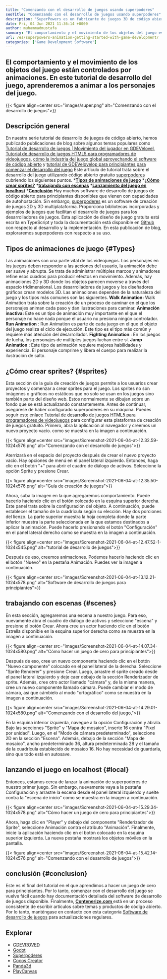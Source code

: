 ```yaml
---
title: "Comenzando con el desarrollo de juegos usando superpoderes" 
seoTitle: "Comenzando con el desarrollo de juegos usando superpoderes" 
description: "SuperPowers es un fabricante de juegos 3D de código abierto con colaboración en tiempo real. Este tutorial se trata de comenzar con el desarrollo de juegos usando superpoderes." 
date: Fri, 04 Jun 2021 11:36:14 +0000
author: muhammadmustafa
summary: "El comportamiento y el movimiento de los objetos del juego están controlados por animaciones. En este tutorial de desarrollo del juego, aprenderemos a animar a los personajes del juego." 
url: /es/superpowers-animation-getting-started-with-game-development/
categories: ['Game Development Software']
---
```


## El comportamiento y el movimiento de los objetos del juego están controlados por animaciones. En este tutorial de desarrollo del juego, aprenderemos a animar a los personajes del juego.

{{< figure align=center src="images/super.png" alt="Comenzando con el desarrollo de juegos">}}


## **Descripción general**
En nuestra serie tutorial de desarrollo de juegos de código abierto, hemos publicado publicaciones de blog sobre algunos temas populares como [Tutorial de desarrollo de juegos | Movimiento del jugador en GDEVelovel][1], [Tutorial de desarrollo de juegos HTML5 para programadores de videojuegos][2], [cómo la industria del juego global aprovechando el software de código abierto][3] y [tutorial de GDEVelovelop para principiantes para comenzar el desarrollo del juego][4 ] Este artículo de tutorial trata sobre el desarrollo del juego utilizando código abierto gratuito [superpoderes][5] cubriendo los siguientes puntos.
  ***[Tipos de animaciones de juego][6]** 
  ***[¿Cómo crear sprites?][7]** 
  ***[trabajando con escenas][8]** 
  ***[Lanzamiento del juego en localhost][9]** 
  ***[Conclusión][10]** 
Hay muchos software de desarrollo de juegos de código abierto para principiantes disponibles que vienen con capacidades de autohostación. Sin embargo, [superpoderes][5] es un software de creación de juegos 2D y 3D multiplataforma. Proporciona bibliotecas incorporadas y ejemplos de juegos que facilitan el desarrollo de juegos para los desarrolladores de juegos. Esta aplicación de diseño de juego gratuita está escrita en TypeScript y toda la documentación está disponible en [Github][11] con respecto al desarrollo y la implementación. En esta publicación de blog, exploraremos superpoderes con respecto a su uso.

## Tipos de animaciones de juego   {#Types}
Las animaciones son una parte vital de los videojuegos. Los personajes en los juegos deben responder a las acciones del usuario, la animación debe ser suave y abrupta. Se trata de administrar múltiples marcos y animadores refine esos cuadros para producir efectos en movimiento. Además, hay animaciones 2D y 3D donde los objetos parecen moverse a través del espacio tridimensional. Los desarrolladores de juegos y los diseñadores gráficos crean modelos 3D. Las animaciones dependen de la naturaleza del juego y los tipos más comunes son las siguientes.
**Walk Animation:**  Walk Animation trata sobre la creación de un proceso de caminar en el que los personajes animan cada paso y dan ilustraciones para caminar.
**Animación inactiva:**  Este es un tipo de animación muy importante en el que el personaje no hace nada porque el usuario no presiona ningún controlador.
**Run Animation** : Run Animation es parte de cada juego en el que el objeto del juego realiza el ciclo de ejecución. Este tipo es el tipo más común y requiere más atención del desarrollador.
**Fighting Animation** : En los juegos de lucha, los personajes de múltiples juegos luchan entre sí.
**Jump Animation** : Este tipo de animación requiere mejores habilidades y experiencia. El personaje comprime y libera el cuerpo para realizar la ilustración de salto.

## ¿Cómo crear sprites?   {#sprites}
Esta sección de la guía de creación de juegos permite a los usuarios crear proyectos y comenzar a crear sprites para el juego. Los sprites no son imágenes o gráficos no estáticos que no solo se usan en los juegos sino también parte del diseño web. Estos normalmente se dibujan sobre un fondo que se está actualizando constantemente.
Antes de continuar, asegúrese de haber configurado superpoderes en su máquina. Puedes seguir este enlace [Tutorial de desarrollo de juegos HTML5 para programadores de videojuegos][2] para configurar esta plataforma de creación de juegos gratuito.
Primero, abra la aplicación al navegador y creemos un nuevo proyecto vacío. como se muestra en la imagen a continuación.

{{< figure align=center src="images/Screenshot-2021-06-04-at-12.32.59-1024x576.png" alt="Comenzando con el desarrollo de juegos">}}

Aterrizará en el espacio del proyecto después de crear el nuevo proyecto vacío. Hay opciones de menú en el panel lateral izquierdo. Entonces, haga clic en el botón "+" para abrir el cuadro de diálogo de activos. Seleccione la opción Sprite y presione Crear.

{{< figure align=center src="images/Screenshot-2021-06-04-at-12.35.50-1024x576.png" alt="Guía de creación de juegos">}}

Ahora, suba la imagen en la que agregaremos comportamiento. Puede hacerlo haciendo clic en el botón colocado en la esquina superior derecha. Este panel trata sobre la configuración del objeto.
A continuación, puede establecer el tamaño de la cuadrícula según su elección. Hay dos porciones del lienzo. La parte superior muestra la hoja completa donde la parte inferior muestra la parte seleccionada en la que estamos destinados a aplicar la animación. Puede hacerlo presionando el botón "Configuración" en el panel lateral derecho como se muestra en la imagen a continuación.

{{< figure align=center src="images/Screenshot-2021-06-04-at-12.47.52-1-1024x545.png" alt="tutorial de desarrollo de juegos">}}

Después de eso, creemos animaciones. Podemos hacerlo haciendo clic en el botón "Nuevo" en la pestaña Animación. Puedes ver la imagen a continuación.

{{< figure align=center src="images/Screenshot-2021-06-04-at-13.12.21-1024x578.png" alt="Software de desarrollo de juegos para principiantes">}}


## trabajando con escenas   {#scenes}
En esta sección, agregaremos una escena a nuestro juego. Para eso, nuevamente abra el cuadro de diálogo de activos y seleccione "escena" y presione el botón Crear. Ahora cree un actor haciendo clic en el botón Estrella disponible en la esquina superior derecha como se muestra en la imagen a continuación.

{{< figure align=center src="images/Screenshot-2021-06-04-at-14.07.34-1024x580.png" alt="Cómo hacer un juego de cero para principiantes">}}

Después de eso, cree un nuevo componente haciendo clic en el botón "Nuevo componente" colocado en el panel lateral de la derecha. Seleccione "Sprite Renderer" y presione Crear. Luego, arrastre el sprite creado desde el panel lateral izquierdo y deje caer debajo de la sección Renderizador de sprite. Además, cree otro actor llamado "cámara" y, de la misma manera, cree un nuevo componente llamado cámara.
Puede cambiar el modo de cámara, así que cámbielo al modo "ortográfico" como se muestra en la imagen a continuación.

{{< figure align=center src="images/Screenshot-2021-06-04-at-14.29.01-1024x580.png" alt="Comenzando con el desarrollo del juego,">}}

En la esquina inferior izquierda, navegue a la opción Configuración y ábrala. Bajo las secciones "Sprite" y "Mapa de mosaico", inserte 16 contra "Píxel por unidad". Luego, en el "Modo de cámara predeterminado", seleccione 2D en la sección "Escena". Además, debajo de la sección "Mapa de mosaico", ancho predeterminado 36, altura predeterminada 28 y el tamaño de la cuadrícula establecido de mosaico 16. No hay necesidad de guardarla, sino que todo está en autosave.

## lanzando el juego en localhost   {#local}
Entonces, estamos cerca de lanzar la animación de superpoderes de nuestro primer juego. Sin embargo, nuevamente vaya a la pestaña Configuración y arrastre la escena desde el panel lateral izquierdo y suelte contra la "escena de inicio" como se muestra en la imagen a continuación.

{{< figure align=center src="images/Screenshot-2021-06-04-at-15.29.34-1024x578.png" alt="Cómo hacer un juego de cero para principiantes">}}

Ahora, haga clic en "Player" y debajo del componente "Renderizador de Sprite", seleccione Animación contra el atributo "Animación". Finalmente, inicie la aplicación haciendo clic en el botón colocado en la esquina superior izquierda. La nueva pestaña mostrará los objetos móviles en la pantalla.

{{< figure align=center src="images/Screenshot-2021-06-04-at-15.42.14-1024x576.png" alt="Comenzando con el desarrollo de juegos">}}


## conclusión   {#conclusion}
Este es el final del tutorial en el que aprendimos a hacer un juego de cero para principiantes. Por lo tanto, comenzar con el desarrollo del juego se vuelve fácil cuando hay documentación detallada del software de desarrollo de juegos disponible. Finalmente, [**Contenerize.com** ][12] está en un proceso consistente de escribir artículos sobre temas y productos de código abierto. Por lo tanto, manténgase en contacto con esta categoría [Software de desarrollo de juegos][13] para actualizaciones regulares.

## Explorar
  * [GDEVROVED][14]
  * [Godot][15]
  * [Superpoderes][5]
  * [Cocos Creator][16]
  * [Panda3d][17]
  * [PlayCanvas][18]

  
[1]: https://blog.containerize.com/game-development-software/game-development-tutorial-player-movement-in-gdevelop/
[2]: https://blog.containerize.com/2021/05/19/html5-game-development-tutorial-for-video-game-programmers/
[3]: https://blog.containerize.com/game-development-software/how-global-gaming-market-leveraging-open-source-software/
[4]: https://blog.containerize.com/game-development-software/game-development-tutorial-player-movement-in-gdevelop/
[5]: https://products.containerize.com/game-development-software/superpowers/
[6]: #types
[7]: #sprites
[8]: #scenes
[9]: #local
[10]: #Conclusion
[11]: https://github.com/superpowers/superpowers-core
[12]: https://www.containerize.com/
[13]: https://products.containerize.com/game-development-software/
[14]: https://products.containerize.com/game-development-software/gdevelop/
[15]: https://products.containerize.com/game-development-software/godot/
[16]: https://products.containerize.com/game-development-software/cocos-creator/
[17]: https://products.containerize.com/game-development-software/panda3d/
[18]: https://products.containerize.com/game-development-software/playcanvas/
